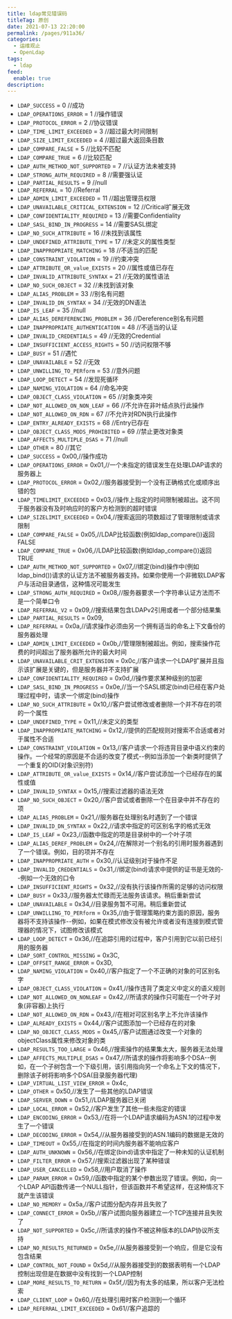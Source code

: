 ```yaml
---
title: ldap常见错误码
titleTag: 原创
date: 2021-07-13 22:20:00
permalink: /pages/911a36/
categories: 
  - 运维观止
  - OpenLdap
tags: 
  - ldap
feed: 
  enable: true
description: 
---
```


- `LDAP_SUCCESS` = 0 //成功
- `LDAP_OPERATIONS_ERROR` = 1 //操作错误
- `LDAP_PROTOCOL_ERROR` = 2 //协议错误
- `LDAP_TIME_LIMIT_EXCEEDED` = 3 //超过最大时间限制
- `LDAP_SIZE_LIMIT_EXCEEDED` = 4 //超过最大返回条目数
- `LDAP_COMPARE_FALSE` = 5 //比较不匹配
- `LDAP_COMPARE_TRUE` = 6 //比较匹配
- `LDAP_AUTH_METHOD_NOT_SUPPORTED` = 7 //认证方法未被支持
- `LDAP_STRONG_AUTH_REQUIRED` = 8 //需要强认证
- `LDAP_PARTIAL_RESULTS` = 9 //null
- `LDAP_REFERRAL` = 10 //Referral
- `LDAP_ADMIN_LIMIT_EXCEEDED` = 11 //超出管理员权限
- `LDAP_UNAVAILABLE_CRITICAL_EXTENSION` = 12 //Critical扩展无效
- `LDAP_CONFIDENTIALITY_REQUIRED` = 13 //需要Confidentiality
- `LDAP_SASL_BIND_IN_PROGRESS` = 14 //需要SASL绑定
- `LDAP_NO_SUCH_ATTRIBUTE` = 16 //未找到该属性
- `LDAP_UNDEFINED_ATTRIBUTE_TYPE` = 17 //未定义的属性类型
- `LDAP_INAPPROPRIATE_MATCHING` = 18 //不适当的匹配
- `LDAP_CONSTRAINT_VIOLATION` = 19 //约束冲突
- `LDAP_ATTRIBUTE_OR_value_EXISTS` = 20 //属性或值已存在
- `LDAP_INVALID_ATTRIBUTE_SYNTAX` = 21 //无效的属性语法
- `LDAP_NO_SUCH_OBJECT` = 32 //未找到该对象
- `LDAP_ALIAS_PROBLEM` = 33 //别名有问题
- `LDAP_INVALID_DN_SYNTAX` = 34 //无效的DN语法
- `LDAP_IS_LEAF` = 35 //null
- `LDAP_ALIAS_DEREFERENCING_PROBLEM` = 36 //Dereference别名有问题
- `LDAP_INAPPROPRIATE_AUTHENTICATION` = 48 //不适当的认证
- `LDAP_INVALID_CREDENTIALS` = 49 //无效的Credential
- `LDAP_INSUFFICIENT_ACCESS_RIGHTS` = 50 //访问权限不够
- `LDAP_BUSY` = 51 //遇忙
- `LDAP_UNAVAILABLE` = 52 //无效
- `LDAP_UNWILLING_TO_PERform` = 53 //意外问题
- `LDAP_LOOP_DETECT` = 54 //发现死循环
- `LDAP_NAMING_VIOLATION` = 64 //命名冲突
- `LDAP_OBJECT_CLASS_VIOLATION` = 65 //对象类冲突
- `LDAP_NOT_ALLOWED_ON_NON_LEAF` = 66 //不允许在非叶结点执行此操作
- `LDAP_NOT_ALLOWED_ON_RDN` = 67 //不允许对RDN执行此操作
- `LDAP_ENTRY_ALREADY_EXISTS` = 68 //Entry已存在
- `LDAP_OBJECT_CLASS_MODS_PROHIBITED` = 69 //禁止更改对象类
- `LDAP_AFFECTS_MULTIPLE_DSAS` = 71 //null
- `LDAP_OTHER` = 80 //其它
- `LDAP_SUCCESS` = 0x00,//操作成功
- `LDAP_OPERATIONS_ERROR` = 0x01,//一个未指定的错误发生在处理LDAP请求的服务器上
- `LDAP_PROTOCOL_ERROR` = 0x02,//服务器接受到一个没有正确格式化或顺序出错的包
- `LDAP_TIMELIMIT_EXCEEDED` = 0x03,//操作上指定的时间限制被超出。这不同于服务器没有及时响应时的客户方检测到的超时错误
- `LDAP_SIZELIMIT_EXCEEDED` = 0x04,//搜索返回的项数超过了管理限制或请求限制
- `LDAP_COMPARE_FALSE` = 0x05,//LDAP比较函数(例如ldap_compare())返回FALSE
- `LDAP_COMPARE_TRUE` = 0x06,//LDAP比较函数(例如ldap_compare())返回TRUE
- `LDAP_AUTH_METHOD_NOT_SUPPORTED` = 0x07,//绑定(bind)操作中(例如ldap_bind())请求的认证方法不被服务器支持。如果你使用一个非微软LDAP客户与活动目录通信，这种情况可能发生
- `LDAP_STRONG_AUTH_REQUIRED` = 0x08,//服务器要求一个字符串认证方法而不是一个简单口令
- `LDAP_REFERRAL_V2` = 0x09,//搜索结果包含LDAPv2引用或者一个部分结果集
- `LDAP_PARTIAL_RESULTS` = 0x09,
- `LDAP_REFERRAL` = 0x0a,//请求操作必须由另一个拥有适当的命名上下文备份的服务器处理
- `LDAP_ADMIN_LIMIT_EXCEEDED` = 0x0b,//管理限制被超出。例如，搜索操作花费的时间超出了服务器所允许的最大时间
- `LDAP_UNAVAILABLE_CRIT_EXTENSION` = 0x0c,//客户请求一个LDAP扩展并且指示该扩展是关键的，但是服务器并不支持扩展
- `LDAP_CONFIDENTIALITY_REQUIRED` = 0x0d,//操作要求某种级别的加密
- `LDAP_SASL_BIND_IN_PROGRESS` = 0x0e,//当一个SASL绑定(bind)已经在客户处理过程中时，请求一个绑定(bind)操作
- `LDAP_NO_SUCH_ATTRIBUTE` = 0x10,//客户尝试修改或者删除一个并不存在的项的一个属性
- `LDAP_UNDEFINED_TYPE` = 0x11,//未定义的类型
- `LDAP_INAPPROPRIATE_MATCHING` = 0x12,//提供的匹配规则对搜索不合适或者对于属性不合适
- `LDAP_CONSTRAINT_VIOLATION` = 0x13,//客户请求一个将违背目录中语义约束的操作。一个经常的原因是不合适的改变了模式--例如当添加一个新类时提供了一个重复的OID(对象识别符)
- `LDAP_ATTRIBUTE_OR_value_EXISTS` = 0x14,//客户尝试添加一个已经存在的属性或值
- `LDAP_INVALID_SYNTAX` = 0x15,//搜索过滤器的语法无效
- `LDAP_NO_SUCH_OBJECT` = 0x20,//客户尝试或者删除一个在目录中并不存在的项
- `LDAP_ALIAS_PROBLEM` = 0x21,//服务器在处理别名时遇到了一个错误
- `LDAP_INVALID_DN_SYNTAX` = 0x22,//请求中指定的可区别名字的格式无效
- `LDAP_IS_LEAF` = 0x23,//函数中指定的项是目录树中的一个叶子项
- `LDAP_ALIAS_DEREF_PROBLEM` = 0x24,//在解除对一个别名的引用时服务器遇到了一个错误。例如，目的项并不存在
- `LDAP_INAPPROPRIATE_AUTH` = 0x30,//认证级别对于操作不足
- `LDAP_INVALID_CREDENTIALS` = 0x31,//绑定(bind)请求中提供的证书是无效的--例如一个无效的口令
- `LDAP_INSUFFICIENT_RIGHTS` = 0x32,//没有执行该操作所需的足够的访问权限
- `LDAP_BUSY` = 0x33,//服务器太忙碌而无法服务该请求。稍后重新尝试
- `LDAP_UNAVAILABLE` = 0x34,//目录服务暂不可用。稍后重新尝试
- `LDAP_UNWILLING_TO_PERform` = 0x35,//由于管理策略约束方面的原因，服务器将不支持该操作--例如，如果在模式修改没有被允许或者没有连接到模式管理器的情况下，试图修改该模式
- `LDAP_LOOP_DETECT` = 0x36,//在追踪引用的过程中，客户引用到它以前已经引用的服务器
- `LDAP_SORT_CONTROL_MISSING` = 0x3C,
- `LDAP_OFFSET_RANGE_ERROR` = 0x3D,
- `LDAP_NAMING_VIOLATION` = 0x40,//客户指定了一个不正确的对象的可区别名字
- `LDAP_OBJECT_CLASS_VIOLATION` = 0x41,//操作违背了类定义中定义的语义规则
- `LDAP_NOT_ALLOWED_ON_NONLEAF` = 0x42,//所请求的操作只可能在一个叶子对象(非容器)上执行
- `LDAP_NOT_ALLOWED_ON_RDN` = 0x43,//在相对可区别名字上不允许该操作
- `LDAP_ALREADY_EXISTS` = 0x44,//客户试图添加一个已经存在的对象
- `LDAP_NO_OBJECT_CLASS_MODS` = 0x45,//客户试图通过改变一个对象的objectClass属性来修改对象的类
- `LDAP_RESULTS_TOO_LARGE` = 0x46,//搜索操作的结果集太大，服务器无法处理
- `LDAP_AFFECTS_MULTIPLE_DSAS` = 0x47,//所请求的操作将影响多个DSA--例如，在一个子树包含一个下级引用，该引用指向另一个命名上下文的情况下，删除该子树将影响多个DSA(目录服务器代理)
- `LDAP_VIRTUAL_LIST_VIEW_ERROR` = 0x4c,
- `LDAP_OTHER` = 0x50,//发生了一些其他的LDAP错误
- `LDAP_SERVER_DOWN` = 0x51,//LDAP服务器已关闭
- `LDAP_LOCAL_ERROR` = 0x52,//客户发生了其他一些未指定的错误
- `LDAP_ENCODING_ERROR` = 0x53,//在将一个LDAP请求编码为ASN.1的过程中发生了一个错误
- `LDAP_DECODING_ERROR` = 0x54,//从服务器接受到的ASN.1编码的数据是无效的
- `LDAP_TIMEOUT` = 0x55,//在指定的时间内服务器不能响应客户
- `LDAP_AUTH_UNKNOWN` = 0x56,//在绑定(bind)请求中指定了一种未知的认证机制
- `LDAP_FILTER_ERROR` = 0x57,//搜索过滤器出现了某种错误
- `LDAP_USER_CANCELLED` = 0x58,//用户取消了操作
- `LDAP_PARAM_ERROR` = 0x59,//函数中指定的某个参数出现了错误。例如，向一个LDAP API函数传递一个NULL指针，但该函数并不希望这样，在这种情况下就产生该错误
- `LDAP_NO_MEMORY` = 0x5a,//客户试图分配内存并且失败了
- `LDAP_CONNECT_ERROR` = 0x5b,//客户试图向服务器建立一个TCP连接并且失败了
- `LDAP_NOT_SUPPORTED` = 0x5c,//所请求的操作不被这种版本的LDAP协议所支持
- `LDAP_NO_RESULTS_RETURNED` = 0x5e,//从服务器接受到一个响应，但是它没有包含结果
- `LDAP_CONTROL_NOT_FOUND` = 0x5d,//从服务器接受到的数据表明有一个LDAP控制出现但是在数据中没有找到一个LDAP控制
- `LDAP_MORE_RESULTS_TO_RETURN` = 0x5f,//因为有太多的结果，所以客户无法检索
- `LDAP_CLIENT_LOOP` = 0x60,//在处理引用时客户检测到一个循环
- `LDAP_REFERRAL_LIMIT_EXCEEDED` = 0x61//客户追踪的
